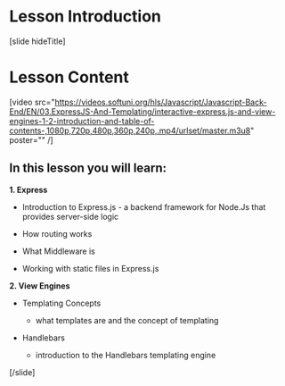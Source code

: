 # Lesson Introduction

[slide hideTitle]
# Lesson Content

[video src="https://videos.softuni.org/hls/Javascript/Javascript-Back-End/EN/03.ExpressJS-And-Templating/interactive-express.js-and-view-engines-1-2-introduction-and-table-of-contents-,1080p,720p,480p,360p,240p,.mp4/urlset/master.m3u8" poster="" /]

## In this lesson you will learn:

**1. Express**

- Introduction to Express.js - a backend framework for Node.Js that provides server-side logic

- How routing works

- What Middleware is

- Working with static files in Express.js
   
**2. View Engines**

- Templating Concepts
   - what templates are and the concept of templating 

- Handlebars
  - introduction to the Handlebars templating engine
  
[/slide]
